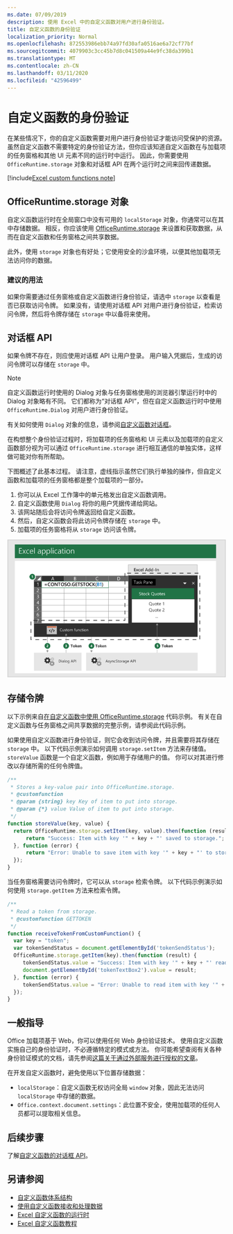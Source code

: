 ```yaml
---
ms.date: 07/09/2019
description: 使用 Excel 中的自定义函数对用户进行身份验证。
title: 自定义函数的身份验证
localization_priority: Normal
ms.openlocfilehash: 872553986ebb74a97fd30afa0516ae6a72cf77bf
ms.sourcegitcommit: 4079903c3cc45b7d8c041509a44e9fc38da399b1
ms.translationtype: MT
ms.contentlocale: zh-CN
ms.lasthandoff: 03/11/2020
ms.locfileid: "42596499"
---
```

# <a name="authentication-for-custom-functions"></a>自定义函数的身份验证

在某些情况下，你的自定义函数需要对用户进行身份验证才能访问受保护的资源。 虽然自定义函数不需要特定的身份验证方法，但你应该知道自定义函数在与加载项的任务窗格和其他 UI 元素不同的运行时中运行。 因此，你需要使用 `OfficeRuntime.storage` 对象和对话框 API 在两个运行时之间来回传递数据。

[!include[Excel custom functions note](../includes/excel-custom-functions-note.md)]

## <a name="officeruntimestorage-object"></a>OfficeRuntime.storage 对象

自定义函数运行时在全局窗口中没有可用的 `localStorage` 对象，你通常可以在其中存储数据。 相反，你应该使用 [OfficeRuntime.storage](/javascript/api/office-runtime/officeruntime.storage) 来设置和获取数据，从而在自定义函数和任务窗格之间共享数据。

此外，使用 `storage` 对象也有好处；它使用安全的沙盒环境，以便其他加载项无法访问你的数据。

### <a name="suggested-usage"></a>建议的用法

如果你需要通过任务窗格或自定义函数进行身份验证，请选中 `storage` 以查看是否已获取访问令牌。 如果没有，请使用对话框 API 对用户进行身份验证，检索访问令牌，然后将令牌存储在 `storage` 中以备将来使用。

## <a name="dialog-api"></a>对话框 API

如果令牌不存在，则应使用对话框 API 让用户登录。 用户输入凭据后，生成的访问令牌可以存储在 `storage` 中。

> [!NOTE]
> 自定义函数运行时使用的 Dialog 对象与任务窗格使用的浏览器引擎运行时中的 Dialog 对象略有不同。 它们都称为“对话框 API”，但在自定义函数运行时中使用 `OfficeRuntime.Dialog` 对用户进行身份验证。

有关如何使用 `Dialog` 对象的信息，请参阅[自定义函数对话框](../excel/custom-functions-dialog.md)。

在构想整个身份验证过程时，将加载项的任务窗格和 UI 元素以及加载项的自定义函数部分视为可以通过 `OfficeRuntime.storage` 进行相互通信的单独实体，这样做可能对你有所帮助。

下图概述了此基本过程。 请注意，虚线指示虽然它们执行单独的操作，但自定义函数和加载项的任务窗格都是整个加载项的一部分。

1. 你可以从 Excel 工作簿中的单元格发出自定义函数调用。
2. 自定义函数使用 `Dialog` 将你的用户凭据传递给网站。
3. 该网站随后会将访问令牌返回给自定义函数。
4. 然后，自定义函数会将此访问令牌存储在 `storage` 中。
5. 加载项的任务窗格将从 `storage` 访问该令牌。

![自定义函数的关系图，使用对话框 API 获取访问令牌，然后通过 OfficeRuntime API 与任务窗格共享令牌。](../images/authentication-diagram.png "身份验证图。")

## <a name="storing-the-token"></a>存储令牌

以下示例来自[在自定义函数中使用 OfficeRuntime.storage](https://github.com/OfficeDev/PnP-OfficeAddins/tree/master/Excel-custom-functions/AsyncStorage) 代码示例。 有关在自定义函数与任务窗格之间共享数据的完整示例，请参阅此代码示例。

如果使用自定义函数进行身份验证，则它会收到访问令牌，并且需要将其存储在 `storage` 中。 以下代码示例演示如何调用 `storage.setItem` 方法来存储值。 `storeValue` 函数是一个自定义函数，例如用于存储用户的值。 你可以对其进行修改以存储所需的任何令牌值。

```js
/**
 * Stores a key-value pair into OfficeRuntime.storage.
 * @customfunction
 * @param {string} key Key of item to put into storage.
 * @param {*} value Value of item to put into storage.
 */
function storeValue(key, value) {
  return OfficeRuntime.storage.setItem(key, value).then(function (result) {
      return "Success: Item with key '" + key + "' saved to storage.";
  }, function (error) {
      return "Error: Unable to save item with key '" + key + "' to storage. " + error;
  });
}
```

当任务窗格需要访问令牌时，它可以从 `storage` 检索令牌。 以下代码示例演示如何使用 `storage.getItem` 方法来检索令牌。

```js
/**
 * Read a token from storage.
 * @customfunction GETTOKEN
 */
function receiveTokenFromCustomFunction() {
  var key = "token";
  var tokenSendStatus = document.getElementById('tokenSendStatus');
  OfficeRuntime.storage.getItem(key).then(function (result) {
     tokenSendStatus.value = "Success: Item with key '" + key + "' read from storage.";
     document.getElementById('tokenTextBox2').value = result;
  }, function (error) {
     tokenSendStatus.value = "Error: Unable to read item with key '" + key + "' from storage. " + error;
  });
}
```

## <a name="general-guidance"></a>一般指导

Office 加载项基于 Web，你可以使用任何 Web 身份验证技术。 使用自定义函数实施自己的身份验证时，不必遵循特定的模式或方法。 你可能希望查阅有关各种身份验证模式的文档，请先参阅[这篇关于通过外部服务进行授权的文章](../develop/auth-external-add-ins.md)。  

在开发自定义函数时，避免使用以下位置存储数据：  

- `localStorage`：自定义函数无权访问全局 `window` 对象，因此无法访问 `localStorage` 中存储的数据。
- `Office.context.document.settings`：此位置不安全，使用加载项的任何人员都可以提取相关信息。

## <a name="next-steps"></a>后续步骤
了解[自定义函数的对话框 API](custom-functions-dialog.md)。

## <a name="see-also"></a>另请参阅

* [自定义函数体系结构](custom-functions-architecture.md)
* [使用自定义函数接收和处理数据](custom-functions-web-reqs.md)
* [Excel 自定义函数的运行时](custom-functions-runtime.md)
* [Excel 自定义函数教程](excel-tutorial-custom-functions.md)
